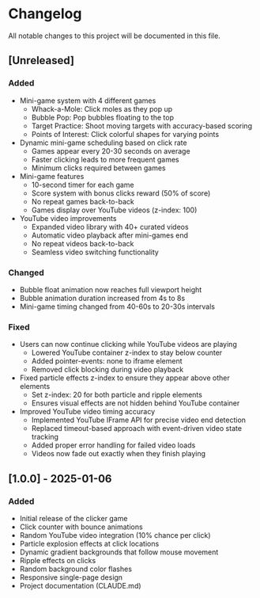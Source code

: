 # Changelog

All notable changes to this project will be documented in this file.

## [Unreleased]

### Added
- Mini-game system with 4 different games
  - Whack-a-Mole: Click moles as they pop up
  - Bubble Pop: Pop bubbles floating to the top
  - Target Practice: Shoot moving targets with accuracy-based scoring
  - Points of Interest: Click colorful shapes for varying points
- Dynamic mini-game scheduling based on click rate
  - Games appear every 20-30 seconds on average
  - Faster clicking leads to more frequent games
  - Minimum clicks required between games
- Mini-game features
  - 10-second timer for each game
  - Score system with bonus clicks reward (50% of score)
  - No repeat games back-to-back
  - Games display over YouTube videos (z-index: 100)
- YouTube video improvements
  - Expanded video library with 40+ curated videos
  - Automatic video playback after mini-games end
  - No repeat videos back-to-back
  - Seamless video switching functionality

### Changed
- Bubble float animation now reaches full viewport height
- Bubble animation duration increased from 4s to 8s
- Mini-game timing changed from 40-60s to 20-30s intervals

### Fixed
- Users can now continue clicking while YouTube videos are playing
  - Lowered YouTube container z-index to stay below counter
  - Added pointer-events: none to iframe element
  - Removed click blocking during video playback
- Fixed particle effects z-index to ensure they appear above other elements
  - Set z-index: 20 for both particle and ripple elements
  - Ensures visual effects are not hidden behind YouTube container
- Improved YouTube video timing accuracy
  - Implemented YouTube IFrame API for precise video end detection
  - Replaced timeout-based approach with event-driven video state tracking
  - Added proper error handling for failed video loads
  - Videos now fade out exactly when they finish playing

## [1.0.0] - 2025-01-06

### Added
- Initial release of the clicker game
- Click counter with bounce animations
- Random YouTube video integration (10% chance per click)
- Particle explosion effects at click locations
- Dynamic gradient backgrounds that follow mouse movement
- Ripple effects on clicks
- Random background color flashes
- Responsive single-page design
- Project documentation (CLAUDE.md)